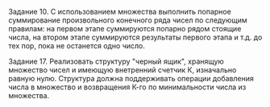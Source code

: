 Задание 10.
С использованием множества выполнить попарное суммирование произвольного конечного ряда чисел по следующим правилам: на первом этапе суммируются попарно рядом стоящие числа, на втором этапе суммируются результаты первого этапа и т.д. до тех пор, пока не останется одно число. 

Задание 17.
Реализовать структуру "черный ящик", хранящую множество чисел и имеющую внетренний счетчик К, изначально равную нулю. Структура должна поддерживать операции добавления числа в множество и возвращения К-го по минимальности числа из множества.
